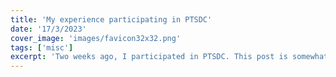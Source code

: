 ```yaml
---
title: 'My experience participating in PTSDC'
date: '17/3/2023'
cover_image: 'images/favicon32x32.png'
tags: ['misc']
excerpt: 'Two weeks ago, I participated in PTSDC. This post is somewhat of a reflection on what I did there'
---
```


